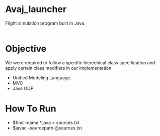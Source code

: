 # Avaj_launcher
  Flight simulation program built in Java. <br /> <br />
# Objective <br />
  We were required to follow a specific hierechical class specification and apply certain class modifiers in our implementation <br />
  - Unified Modeling Language. <br />
  - MVC <br />
  - Java OOP <br />
  
# How To Run
- $find -name *.java > sources.txt <br />
- $javac -sourcepath @sources.txt <br />
